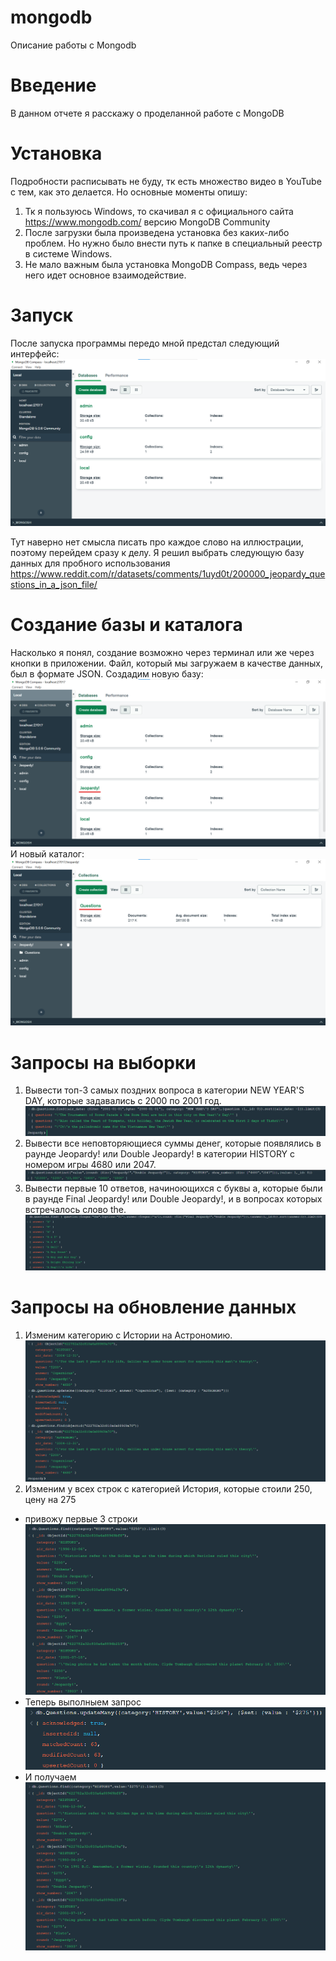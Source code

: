 # mongodb
Описание работы с Mongodb

# Введение
В данном отчете я расскажу о проделанной работе с MongoDB

# Установка
Подробности расписывать не буду, тк есть множество видео в YouTube с тем, как это делается. Но основные моменты опишу:

1. Тк я пользуюсь Windows, то скачивал я с официального сайта https://www.mongodb.com/ версию MongoDB Community
2. После загрузки была произведена установка без каких-либо проблем. Но нужно было внести путь к папке в специальный реестр в системе Windows.
3. Не мало важным была установка MongoDB Compass, ведь через него идет основное взаимодействие.

# Запуск
После запуска программы передо мной предстал следующий интерфейс:
![](https://github.com/easykvasha/mongodb/blob/main/%D0%B7%D0%B0%D0%BF%D1%83%D1%81%D0%BA.png)

Тут наверно нет смысла писать про каждое слово на иллюстрации, поэтому перейдем сразу к делу. Я решил выбрать следующую базу данных для пробного использования https://www.reddit.com/r/datasets/comments/1uyd0t/200000_jeopardy_questions_in_a_json_file/

# Создание базы и каталога 
Насколько я понял, создание возможно через терминал или же через кнопки в приложении. Файл, который мы загружаем в качестве данных, был в формате JSON.
Создадим новую базу:
![](https://github.com/easykvasha/mongodb/blob/main/%D1%81%D0%BE%D0%B7%D0%B4%D0%B0%D0%BD%D0%B8%D0%B5%20%D0%B4%D0%B1.png)
И новый каталог:
![](https://github.com/easykvasha/mongodb/blob/main/%D1%81%D0%BE%D0%B7%D0%B4%D0%B0%D0%BD%D0%B8%D0%B5%20%D0%BA%D0%BE%D0%BB%D0%BB%D0%B5%D0%BA%D1%86%D0%B8%D0%B8.png)

# Запросы на выборки
1. Вывести топ-3 самых поздних вопроса в категории NEW YEAR\'S DAY, которые задавались с 2000 по 2001 год. ![](https://github.com/easykvasha/mongodb/blob/main/newyear.png)
2. Вывести все неповторяющиеся суммы денег, которые появлялись в раунде Jeopardy! или Double Jeopardy! в категории HISTORY c номером игры 4680 или 2047. ![](https://github.com/easykvasha/mongodb/blob/main/money.png)
3. Вывести первые 10 ответов, начиноющихся с буквы а, которые были в раунде Final Jeopardy! или Double Jeopardy!, и в вопросах которых встречалось слово the. ![](https://github.com/easykvasha/mongodb/blob/main/answer.png)

# Запросы на обновление данных
1. Изменим категорию с Истории на Астрономию. ![](https://github.com/easykvasha/mongodb/blob/main/change1.png)
2. Изменим у всех строк с категорией История, которые стоили 250, цену на 275 
 * привожу первые 3 строки ![](https://github.com/easykvasha/mongodb/blob/main/change2.png)
* Теперь выполныем запрос ![](https://github.com/easykvasha/mongodb/blob/main/change22.png)
* И получаем ![](https://github.com/easykvasha/mongodb/blob/main/change222.png)
